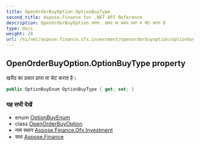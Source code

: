 ```yaml
---
title: OpenOrderBuyOption.OptionBuyType
second_title: Aspose.Finance for .NET API Reference
description: OpenOrderBuyOption संपत्त. खरद क प्रकर प्रप्त य सेट करत है
type: docs
weight: 20
url: /hi/net/aspose.finance.ofx.investment/openorderbuyoption/optionbuytype/
---
```

## OpenOrderBuyOption.OptionBuyType property

खरीद का प्रकार प्राप्त या सेट करता है।

```csharp
public OptionBuyEnum OptionBuyType { get; set; }
```

### यह सभी देखें

* enum [OptionBuyEnum](../../optionbuyenum/)
* class [OpenOrderBuyOption](../)
* नाम स्थान [Aspose.Finance.Ofx.Investment](../../openorderbuyoption/)
* सभा [Aspose.Finance](../../../)


